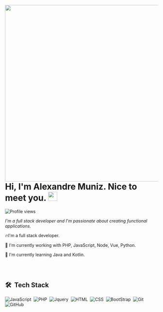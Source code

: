 <img align="right" height="580em" src="https://raw.githubusercontent.com/gist/lucasr80/f58b3a5dca3e34015c0dd2327073ab1d/raw/86320533fc4d1484eab66a1ddd46a1bb2609d1a5/githubcard.svg"/>

<h1 align="left">Hi, I'm Alexandre Muniz. Nice to meet you. <img src="https://raw.githubusercontent.com/kaueMarques/kaueMarques/master/hi.gif" width="30px"/></h1>

<p align="left"> <img src="https://komarev.com/ghpvc/?username=Xandee-M&color=blue" alt="Profile views" /> </p>

*I'm a full stack developer and I'm passionate about creating functional applications.*

🔥I'm a full stack developer.

🔭 I'm currently working with PHP, JavaScript, Node, Vue, Python.

🌱 I'm currently learning Java and Kotlin.

<br><br>
## 🛠 &nbsp;Tech Stack
![JavaScript](https://img.shields.io/badge/-JavaScript-05122A?style=flat&logo=javascript)&nbsp;
![PHP](https://img.shields.io/badge/-PHP-05122A?style=flat&logo=PHP)&nbsp;
![Jquery](https://img.shields.io/badge/-Jquery-05122A?style=flat&logo=Jquery)&nbsp;
![HTML](https://img.shields.io/badge/-HTML-05122A?style=flat&logo=HTML5)&nbsp;
![CSS](https://img.shields.io/badge/-CSS-05122A?style=flat&logo=CSS3&logoColor=1572B6)&nbsp;
![BootStrap](https://img.shields.io/badge/-BootStrap-05122A?style=flat&logo=BootStrap)&nbsp;
![Git](https://img.shields.io/badge/-Git-05122A?style=flat&logo=git)&nbsp;
![GitHub](https://img.shields.io/badge/-GitHub-05122A?style=flat&logo=github)&nbsp;
